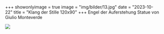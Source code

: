 +++
showonlyimage = true
image = "img/bilder/13.jpg"
date = "2023-10-22"
title = "Klang der Stille 120x90"
+++
Engel der Auferstehung
Statue von Giulio Monteverde

![](img/bilder/13.jpg)